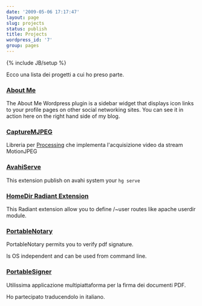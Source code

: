 ```yaml
---
date: '2009-05-06 17:17:47'
layout: page
slug: projects
status: publish
title: Projects
wordpress_id: '7'
group: pages
---
```

{% include JB/setup %}

Ecco una lista dei progetti a cui ho preso parte.


### [About Me](/projects/about-me)


The About Me Wordpress plugin is a sidebar widget that displays icon links to your profile pages on other social networking sites. You can see it in action here on the right hand side of my blog.


### [CaptureMJPEG](http://capturemjpeg.lilik.it)


Libreria per [Processing](http://processing.org) che implementa l'acquisizione video da stream MotionJPEG








### [AvahiServe](http://bitbucket.org/nolith/avahiserve/)


This extension publish on avahi system your `hg serve`









### [HomeDir Radiant Extension](/projects/home_dir/)


This Radiant extension allow you to define /~user routes like apache userdir module.









### [PortableNotary](/projects/portablenotary/)


PortableNotary permits you to verify pdf signature.

Is OS independent and can be used from command line.









### [PortableSigner](http://portablesigner.sf.net)


Utilissima applicazione multipiattaforma per la firma dei documenti PDF.

Ho partecipato traducendolo in italiano.





